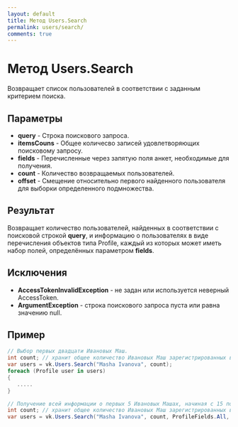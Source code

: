 ```yaml
---
layout: default
title: Метод Users.Search
permalink: users/search/
comments: true
---
```

# Метод Users.Search
Возвращает список пользователей в соответствии с заданным критерием поиска.

## Параметры
+ **query** - Строка поискового запроса.
+ **itemsCouns** - Общее количесво записей удовлетворяющих поисковому запросу.
+ **fields** - Перечисленные через запятую поля анкет, необходимые для получения.
+ **count** - Количество возвращаемых пользователей.
+ **offset** - Смещение относительно первого найденного пользователя для выборки определенного подмножества.

## Результат
Возвращает количество пользователей, найденных в соответствии с поисковой строкой **query**, и информацию о пользователях в виде перечисления объектов типа Profile, каждый из которых может иметь набор полей, определённых параметром **fields**.

## Исключения
+ **AccessTokenInvalidException** - не задан или используется неверный AccessToken.
+ **ArgumentException** - строка поискового запроса пуста или равна значению null.

## Пример
```csharp
// Выбор первых двадцати Ивановых Маш.
int count; // хранит общее количество Ивановых Маш зарегистрированных во ВКонтаке
var users = vk.Users.Search("Masha Ivanova", count);
foreach (Profile user in users)
{
   .....
}

// Получение всей информации о первых 5 Ивановых Машах, начиная с 15 позиции.
int count; // хранит общее количество Ивановых Маш зарегистрированных во ВКонтаке
var users = vk.Users.Search("Masha Ivanova", count, ProfileFields.All, 5, 15);
```

